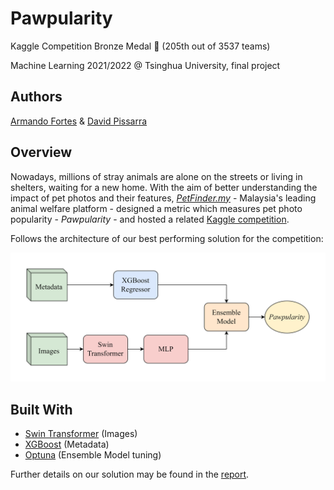 # Pawpularity

Kaggle Competition Bronze Medal :3rd_place_medal: (205th out of 3537 teams)

Machine Learning 2021/2022 @ Tsinghua University, final project

## Authors
[Armando Fortes](https://github.com/atfortes) & [David Pissarra](https://github.com/davidpissarra)

## Overview

Nowadays, millions of stray animals are alone on the streets or living in shelters, waiting for a new home. With the aim of better understanding the impact of pet photos and their features, [*PetFinder.my*](https://www.petfinder.my/) - Malaysia's leading animal welfare platform - designed a metric which measures pet photo popularity - *Pawpularity* - and hosted a related [Kaggle competition](https://www.kaggle.com/c/petfinder-pawpularity-score/overview).

Follows the architecture of our best performing solution for the competition:

![arch](/docs/figs/arch_readme.png)

## Built With

- [Swin Transformer](https://arxiv.org/pdf/2103.14030.pdf) (Images)
- [XGBoost](https://arxiv.org/pdf/1603.02754v3.pdf) (Metadata)
- [Optuna](https://optuna.org/) (Ensemble Model tuning)

Further details on our solution may be found in the [report](https://github.com/atfortes/Pawpularity/blob/main/docs/report.pdf).
